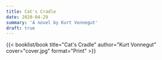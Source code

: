 ```yaml
---
title: Cat's Cradle
date: 2020-04-29
summary: 'A novel by Kurt Vonnegut'
draft: true
---
```


{{< booklist/book
title="Cat's Cradle"
author="Kurt Vonnegut"
cover="cover.jpg"
format="Print" >}}
